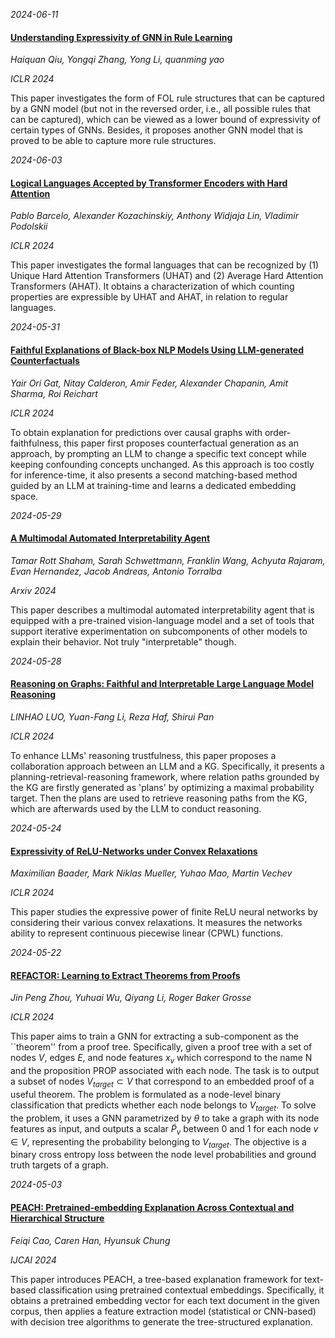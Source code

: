 













*2024-06-11*

#### [Understanding Expressivity of GNN in Rule Learning](https://openreview.net/forum?id=43cYe4oogi)

*Haiquan Qiu, Yongqi Zhang, Yong Li, quanming yao*

*ICLR 2024*

This paper investigates the form of FOL rule structures that can be captured by a GNN model (but not in the reversed order, i.e., all possible rules that can be captured), which can be viewed as a lower bound of expressivity of certain types of GNNs. Besides, it proposes another GNN model that is proved to be able to capture more rule structures.


*2024-06-03*

#### [Logical Languages Accepted by Transformer Encoders with Hard Attention](https://openreview.net/forum?id=gbrHZq07mq)

*Pablo Barcelo, Alexander Kozachinskiy, Anthony Widjaja Lin, Vladimir Podolskii*

*ICLR 2024*

This paper investigates the formal languages that can be recognized by (1) Unique Hard Attention Transformers (UHAT) and (2) Average Hard Attention Transformers (AHAT). It obtains a characterization of which counting properties are expressible by UHAT and AHAT, in relation to regular languages.


*2024-05-31*

#### [Faithful Explanations of Black-box NLP Models Using LLM-generated Counterfactuals](https://openreview.net/forum?id=UMfcdRIotC)

*Yair Ori Gat, Nitay Calderon, Amir Feder, Alexander Chapanin, Amit Sharma, Roi Reichart*

*ICLR 2024*

To obtain explanation for predictions over causal graphs with order-faithfulness, this paper first proposes counterfactual generation as an approach, by prompting an LLM to change a specific text concept while keeping confounding concepts unchanged. As this approach is too costly for inference-time, it also presents a second matching-based method guided by an LLM at training-time and learns a dedicated embedding space.


*2024-05-29*

#### [A Multimodal Automated Interpretability Agent](https://arxiv.org/abs/2404.14394)

*Tamar Rott Shaham, Sarah Schwettmann, Franklin Wang, Achyuta Rajaram, Evan Hernandez, Jacob Andreas, Antonio Torralba*

*Arxiv 2024*

This paper describes a multimodal automated interpretability agent that is equipped with a pre-trained vision-language model and a set of tools that support iterative experimentation on subcomponents of other models to explain their behavior. Not truly "interpretable" though.


*2024-05-28*

#### [Reasoning on Graphs: Faithful and Interpretable Large Language Model Reasoning](https://openreview.net/forum?id=ZGNWW7xZ6Q)

*LINHAO LUO, Yuan-Fang Li, Reza Haf, Shirui Pan*

*ICLR 2024*

To enhance LLMs' reasoning trustfulness, this paper proposes a collaboration approach between an LLM and a KG. Specifically, it presents a planning-retrieval-reasoning framework, where relation paths grounded by the KG are firstly generated as 'plans' by optimizing a maximal probability target. Then the plans are used to retrieve reasoning paths from the KG, which are afterwards used by the LLM to conduct reasoning.


*2024-05-24*

#### [Expressivity of ReLU-Networks under Convex Relaxations](https://openreview.net/forum?id=awHTL3Hpto)

*Maximilian Baader, Mark Niklas Mueller, Yuhao Mao, Martin Vechev*

*ICLR 2024*

This paper studies the expressive power of finite ReLU neural networks by considering their various convex relaxations. It measures the networks ability to represent continuous piecewise linear (CPWL) functions.


*2024-05-22*

#### [REFACTOR: Learning to Extract Theorems from Proofs](https://openreview.net/forum?id=fgKjiVrm6u)

*Jin Peng Zhou, Yuhuai Wu, Qiyang Li, Roger Baker Grosse*

*ICLR 2024*

This paper aims to train a GNN for extracting a sub-component as the ``theorem'' from a proof tree. Specifically, given a proof tree with a set of nodes $V$, edges $E$, and node features $x_v$ which correspond to the name N and the proposition PROP associated with each node. The task is to output a subset of nodes $V_{target} ⊂ V$ that correspond to an embedded proof of a useful theorem. The problem is formulated as a node-level binary classification that predicts whether each node belongs to $V_{target}$. To solve the problem, it uses a GNN parametrized by $θ$ to take a graph with its node features as input, and outputs a scalar $\tilde{P}_v$ between 0 and 1 for each node $v \in V$, representing the probability belonging to $V_{target}$. The objective is a binary cross entropy loss between the node level probabilities and ground truth targets of a graph.


*2024-05-03*

#### [PEACH: Pretrained-embedding Explanation Across Contextual and Hierarchical Structure](https://arxiv.org/abs/2404.13645)

*Feiqi Cao, Caren Han, Hyunsuk Chung*

*IJCAI 2024*

This paper introduces PEACH, a tree-based explanation framework for text-based classification using pretrained contextual embeddings. Specifically, it obtains a pretrained embedding vector for each text document in the given corpus, then applies a feature extraction model (statistical or CNN-based) with decision tree algorithms to generate the tree-structured explanation.

